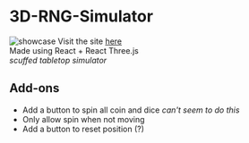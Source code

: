 # 3D-RNG-Simulator

![showcase](./showcase.gif)
Visit the site [here](https://3d-diceapp.netlify.app/)\
Made using React + React Three.js\
_scuffed tabletop simulator_

## Add-ons

- Add a button to spin all coin and dice _can't seem to do this_
- Only allow spin when not moving
- Add a button to reset position (?)
